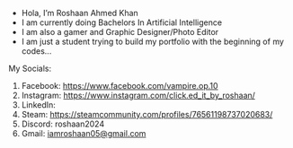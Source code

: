 -  Hola, I’m Roshaan Ahmed Khan
-  I am currently doing Bachelors In Artificial Intelligence
-  I am also a gamer and Graphic Designer/Photo Editor
-  I am just a student trying to build my portfolio with the beginning of my codes...

My Socials:
1. Facebook: https://www.facebook.com/vampire.op.10
2. Instagram: https://www.instagram.com/click.ed_it_by_roshaan/
3. LinkedIn: 
4. Steam: https://steamcommunity.com/profiles/76561198737020683/
5. Discord: roshaan2024
6. Gmail: iamroshaan05@gmail.com
<!---
RoshaanK20/RoshaanK20 is a ✨ special ✨ repository because its `README.md` (this file) appears on your GitHub profile.
You can click the Preview link to take a look at your changes.
--->
